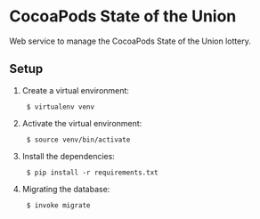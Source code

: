 # CocoaPods State of the Union

Web service to manage the CocoaPods State of the Union lottery.

## Setup

1. Create a virtual environment:

        $ virtualenv venv

2. Activate the virtual environment:

        $ source venv/bin/activate

3. Install the dependencies:

        $ pip install -r requirements.txt

4. Migrating the database:

        $ invoke migrate

